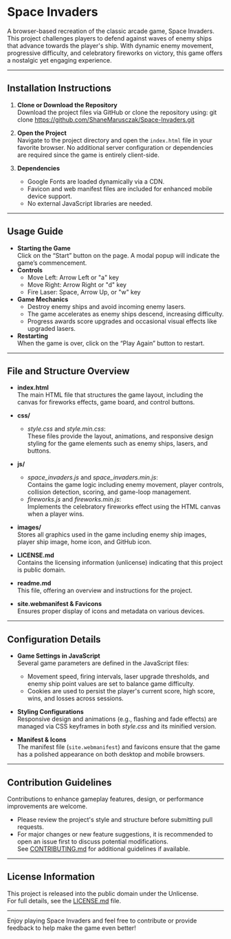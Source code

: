# Space Invaders

A browser-based recreation of the classic arcade game, Space Invaders. This project challenges players to defend against waves of enemy ships that advance towards the player's ship. With dynamic enemy movement, progressive difficulty, and celebratory fireworks on victory, this game offers a nostalgic yet engaging experience.

---

## Installation Instructions

1. **Clone or Download the Repository**  
   Download the project files via GitHub or clone the repository using:
   git clone https://github.com/ShaneMarusczak/Space-Invaders.git

2. **Open the Project**  
   Navigate to the project directory and open the `index.html` file in your favorite browser. No additional server configuration or dependencies are required since the game is entirely client-side.

3. **Dependencies**  
   - Google Fonts are loaded dynamically via a CDN.
   - Favicon and web manifest files are included for enhanced mobile device support.
   - No external JavaScript libraries are needed.

---

## Usage Guide

- **Starting the Game**  
  Click on the “Start” button on the page. A modal popup will indicate the game’s commencement.
- **Controls**  
  - Move Left: Arrow Left or "a" key  
  - Move Right: Arrow Right or "d" key  
  - Fire Laser: Space, Arrow Up, or "w" key
- **Game Mechanics**  
  - Destroy enemy ships and avoid incoming enemy lasers.
  - The game accelerates as enemy ships descend, increasing difficulty.
  - Progress awards score upgrades and occasional visual effects like upgraded lasers.
- **Restarting**  
  When the game is over, click on the “Play Again” button to restart.

---

## File and Structure Overview

- **index.html**  
  The main HTML file that structures the game layout, including the canvas for fireworks effects, game board, and control buttons.

- **css/**  
  - *style.css* and *style.min.css*:  
    These files provide the layout, animations, and responsive design styling for the game elements such as enemy ships, lasers, and buttons.
  
- **js/**  
  - *space_invaders.js* and *space_invaders.min.js*:  
    Contains the game logic including enemy movement, player controls, collision detection, scoring, and game-loop management.
  - *fireworks.js* and *fireworks.min.js*:  
    Implements the celebratory fireworks effect using the HTML canvas when a player wins.
  
- **images/**  
  Stores all graphics used in the game including enemy ship images, player ship image, home icon, and GitHub icon.

- **LICENSE.md**  
  Contains the licensing information (unlicense) indicating that this project is public domain.

- **readme.md**  
  This file, offering an overview and instructions for the project.

- **site.webmanifest & Favicons**  
  Ensures proper display of icons and metadata on various devices.

---

## Configuration Details

- **Game Settings in JavaScript**  
  Several game parameters are defined in the JavaScript files:
  - Movement speed, firing intervals, laser upgrade thresholds, and enemy ship point values are set to balance game difficulty.
  - Cookies are used to persist the player's current score, high score, wins, and losses across sessions.
  
- **Styling Configurations**  
  Responsive design and animations (e.g., flashing and fade effects) are managed via CSS keyframes in both *style.css* and its minified version.

- **Manifest & Icons**  
  The manifest file (`site.webmanifest`) and favicons ensure that the game has a polished appearance on both desktop and mobile browsers.

---

## Contribution Guidelines

Contributions to enhance gameplay features, design, or performance improvements are welcome.  
- Please review the project's style and structure before submitting pull requests.
- For major changes or new feature suggestions, it is recommended to open an issue first to discuss potential modifications.  
See [CONTRIBUTING.md](CONTRIBUTING.md) for additional guidelines if available.

---

## License Information

This project is released into the public domain under the Unlicense.  
For full details, see the [LICENSE.md](LICENSE.md) file.

---

Enjoy playing Space Invaders and feel free to contribute or provide feedback to help make the game even better!
